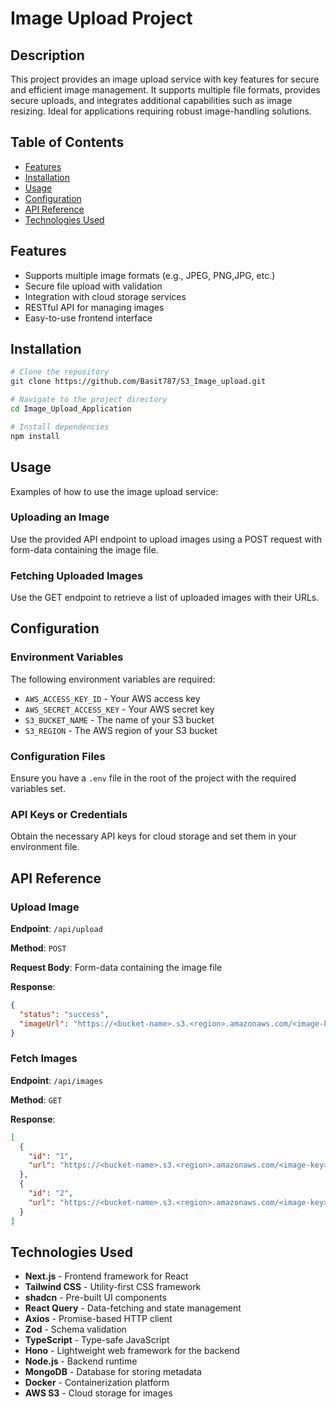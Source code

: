 # Image Upload Project

## Description

This project provides an image upload service with key features for secure and efficient image management. It supports multiple file formats, provides secure uploads, and integrates additional capabilities such as image resizing. Ideal for applications requiring robust image-handling solutions.

## Table of Contents

- [Features](#features)
- [Installation](#installation)
- [Usage](#usage)
- [Configuration](#configuration)
- [API Reference](#api-reference)
- [Technologies Used](#technologies-used)

## Features

- Supports multiple image formats (e.g., JPEG, PNG,JPG, etc.)
- Secure file upload with validation
- Integration with cloud storage services
- RESTful API for managing images
- Easy-to-use frontend interface

## Installation

```bash
# Clone the repository
git clone https://github.com/Basit787/S3_Image_upload.git

# Navigate to the project directory
cd Image_Upload_Application

# Install dependencies
npm install
```

## Usage

Examples of how to use the image upload service:

### Uploading an Image

Use the provided API endpoint to upload images using a POST request with form-data containing the image file.

### Fetching Uploaded Images

Use the GET endpoint to retrieve a list of uploaded images with their URLs.

## Configuration

### Environment Variables

The following environment variables are required:

- `AWS_ACCESS_KEY_ID` - Your AWS access key
- `AWS_SECRET_ACCESS_KEY` - Your AWS secret key
- `S3_BUCKET_NAME` - The name of your S3 bucket
- `S3_REGION` - The AWS region of your S3 bucket

### Configuration Files

Ensure you have a `.env` file in the root of the project with the required variables set.

### API Keys or Credentials

Obtain the necessary API keys for cloud storage and set them in your environment file.

## API Reference

### Upload Image

**Endpoint**: `/api/upload`

**Method**: `POST`

**Request Body**: Form-data containing the image file

**Response**:

```json
{
  "status": "success",
  "imageUrl": "https://<bucket-name>.s3.<region>.amazonaws.com/<image-key>"
}
```

### Fetch Images

**Endpoint**: `/api/images`

**Method**: `GET`

**Response**:

```json
[
  {
    "id": "1",
    "url": "https://<bucket-name>.s3.<region>.amazonaws.com/<image-key>"
  },
  {
    "id": "2",
    "url": "https://<bucket-name>.s3.<region>.amazonaws.com/<image-key>"
  }
]
```

## Technologies Used

- **Next.js** - Frontend framework for React
- **Tailwind CSS** - Utility-first CSS framework
- **shadcn** - Pre-built UI components
- **React Query** - Data-fetching and state management
- **Axios** - Promise-based HTTP client
- **Zod** - Schema validation
- **TypeScript** - Type-safe JavaScript
- **Hono** - Lightweight web framework for the backend
- **Node.js** - Backend runtime
- **MongoDB** - Database for storing metadata
- **Docker** - Containerization platform
- **AWS S3** - Cloud storage for images
